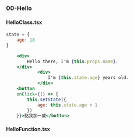 ### 00-Hello

#### HelloClass.tsx
```jsx
state = {
    age: 18
}

    <div>
        Hello there, I'm {this.props.name}.
    </div>
            <div>
                I'm {this.state.age} years old.
            </div>
    <button
    onClick={() => {
        this.setState({
            age: this.state.age + 1
        })
    }}>點我加一歲</button>


```

#### HelloFunction.tsx



